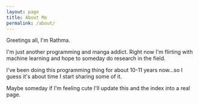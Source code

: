 ```yaml
---
layout: page
title: About Me
permalink: /about/
---
```


Greetings all, I'm Rathma. 

I'm just another programming and manga addict. Right now I'm flirting with machine learning and hope to someday do research in the field.

I've been doing this programming thing for about 10-11 years now...so I guess it's about time I start sharing some of it. 

Maybe someday if I'm feeling cute I'll update this and the index into a real page.

